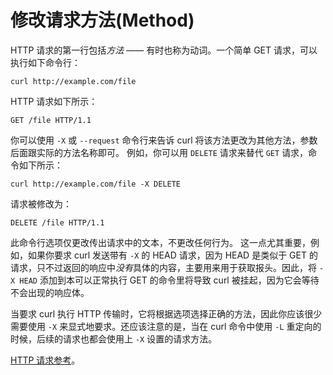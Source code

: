 # 修改请求方法(Method)

HTTP 请求的第一行包括*方法* —— 有时也称为动词。一个简单 GET 请求，可以执行如下命令行：

    curl http://example.com/file

HTTP 请求如下所示：

    GET /file HTTP/1.1

你可以使用 `-X` 或 `--request` 命令行来告诉 curl 将该方法更改为其他方法，参数后面跟实际的方法名称即可。
例如，你可以用 `DELETE` 请求来替代 `GET` 请求，命令如下所示：

    curl http://example.com/file -X DELETE

请求被修改为：

    DELETE /file HTTP/1.1

此命令行选项仅更改传出请求中的文本，不更改任何行为。
这一点尤其重要，例如，如果你要求 curl 发送带有 `-X` 的 HEAD 请求，因为 HEAD 是类似于 GET 的请求，只不过返回的响应中*没有*具体的内容，主要用来用于获取报头。因此，将 `-X HEAD` 添加到本可以正常执行 GET 的命令里将导致 curl 被挂起，因为它会等待不会出现的响应体。


当要求 curl 执行 HTTP 传输时，它将根据选项选择正确的方法，因此你应该很少需要使用 `-X` 来显式地要求。还应该注意的是，当在 curl 命令中使用 `-L` 重定向的时候，后续的请求也都会使用上 `-X` 设置的请求方法。

[HTTP 请求参考]([versions.md](https://www.runoob.com/http/http-methods.html))。
